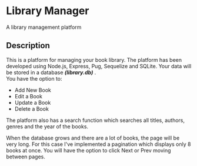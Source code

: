 # Library Manager

A library management platform

## Description

This is a platform for managing your book library. The platform has been developed using Node.js, Express, Pug, Sequelize and SQLite.
Your data will be stored in a database **_(library.db)_** .
<br>
You have the option to:

- Add New Book
- Edit a Book
- Update a Book
- Delete a Book

The platform also has a search function which searches all titles, authors, genres and the year of the books.

When the database grows and there are a lot of books, the page will be very long. For this case I've implemented a pagination which displays only 8 books at once. You will have the option to click Next or Prev moving between pages.
